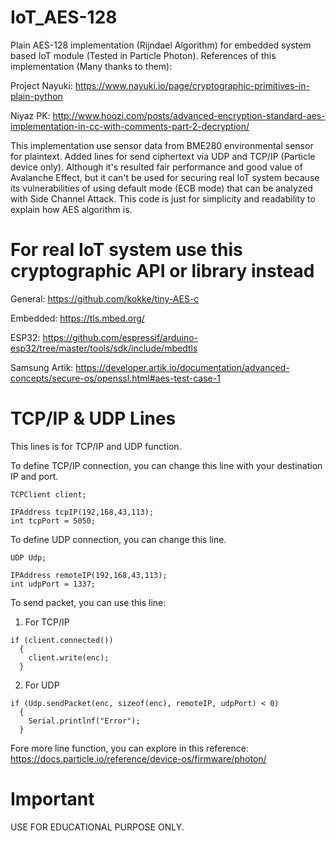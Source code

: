 # IoT_AES-128
Plain AES-128 implementation (Rijndael Algorithm) for embedded system based IoT module (Tested in Particle Photon).
References of this implementation (Many thanks to them):

Project Nayuki: https://www.nayuki.io/page/cryptographic-primitives-in-plain-python

Niyaz PK: http://www.hoozi.com/posts/advanced-encryption-standard-aes-implementation-in-cc-with-comments-part-2-decryption/

This implementation use sensor data from BME280 environmental sensor for plaintext. Added lines for send ciphertext via UDP and TCP/IP (Particle device only). Although it's resulted fair performance and good value of Avalanche Effect, but it can't be used for securing real IoT system because its vulnerabilities of using default mode (ECB mode) that can be analyzed with Side Channel Attack. This code is just for simplicity and readability to explain how AES algorithm is.

# For real IoT system use this cryptographic API or library instead

General: https://github.com/kokke/tiny-AES-c

Embedded: https://tls.mbed.org/

ESP32: https://github.com/espressif/arduino-esp32/tree/master/tools/sdk/include/mbedtls

Samsung Artik: https://developer.artik.io/documentation/advanced-concepts/secure-os/openssl.html#aes-test-case-1

# TCP/IP & UDP Lines
This lines is for TCP/IP and UDP function.

To define TCP/IP connection, you can change this line with your destination IP and port.
```
TCPClient client;

IPAddress tcpIP(192,168,43,113);
int tcpPort = 5050;
```

To define UDP connection, you can change this line.
```
UDP Udp;

IPAddress remoteIP(192,168,43,113);
int udpPort = 1337;
```

To send packet, you can use this line:
1. For TCP/IP
```
if (client.connected())
  {
    client.write(enc);
  }
```

2. For UDP
```
if (Udp.sendPacket(enc, sizeof(enc), remoteIP, udpPort) < 0)
  {
    Serial.printlnf("Error");
  }
```

Fore more line function, you can explore in this reference: https://docs.particle.io/reference/device-os/firmware/photon/

# Important
USE FOR EDUCATIONAL PURPOSE ONLY.
